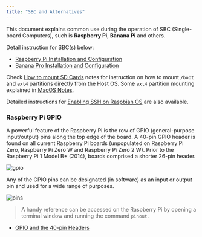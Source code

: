 ```yaml
---
title: "SBC and Alternatives"
---
```


This document explains common use during the operation of SBC (Single-board Computers), such is **Raspberry Pi**, **Banana Pi** and others.

Detail instruction for SBC(s) below:
- [Raspberry Pi Installation and Configuration](/raspberry-pi-quick-guide)
- [Banana Pro Installation and Configuration](/banana-pro-quick-guide)

Check [How to mount SD Cards](/mounting-sd-cards) notes for instruction on how to mount `/boot` and `ext4` partitions directly from the Host OS. Some `ext4` partition mounting explained in [MacOS Notes](/macos-notes).

Detailed instructions for [Enabling SSH on Raspbian OS](/enable-ssh-on-raspbian-os) are also available.

### Raspberry Pi GPIO

A powerful feature of the Raspberry Pi is the row of GPIO (general-purpose input/output) pins along the top edge of the board. A 40-pin GPIO header is found on all current Raspberry Pi boards (unpopulated on Raspberry Pi Zero, Raspberry Pi Zero W and Raspberry Pi Zero 2 W). Prior to the Raspberry Pi 1 Model B+ (2014), boards comprised a shorter 26-pin header.

![gpio](https://www.raspberrypi.com/documentation/computers/images/GPIO-Pinout-Diagram-2.png)

Any of the GPIO pins can be designated (in software) as an input or output pin and used for a wide range of purposes.

![pins](https://www.raspberrypi.com/documentation/computers/images/GPIO.png)

> A handy reference can be accessed on the Raspberry Pi by opening a terminal window and running the command `pinout`.

* [GPIO and the 40-pin Headers](https://www.raspberrypi.com/documentation/computers/os.html#gpio-and-the-40-pin-header)